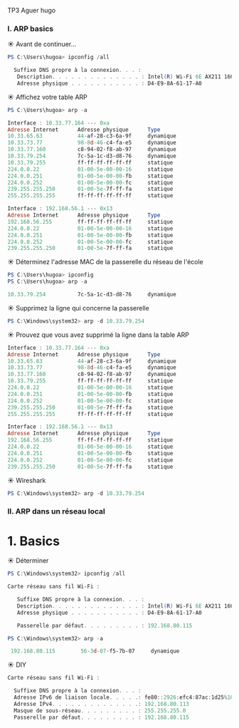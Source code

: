 TP3 Aguer hugo
### I. ARP basics
☀️ Avant de continuer...
```powershell
PS C:\Users\hugoa> ipconfig /all
```
```powershell
  Suffixe DNS propre à la connexion. . . :
   Description. . . . . . . . . . . . . . : Intel(R) Wi-Fi 6E AX211 160MHz
   Adresse physique . . . . . . . . . . . : D4-E9-8A-61-17-A0
   ```
   
   ☀️ Affichez votre table ARP

   ```powershell
   PS C:\Users\hugoa> arp -a
   ```
   ```powershell
   Interface : 10.33.77.164 --- 0xa
  Adresse Internet      Adresse physique      Type
  10.33.65.63           44-af-28-c3-6a-9f     dynamique
  10.33.73.77           98-8d-46-c4-fa-e5     dynamique
  10.33.77.160          c8-94-02-f8-ab-97     dynamique
  10.33.79.254          7c-5a-1c-d3-d8-76     dynamique
  10.33.79.255          ff-ff-ff-ff-ff-ff     statique
  224.0.0.22            01-00-5e-00-00-16     statique
  224.0.0.251           01-00-5e-00-00-fb     statique
  224.0.0.252           01-00-5e-00-00-fc     statique
  239.255.255.250       01-00-5e-7f-ff-fa     statique
  255.255.255.255       ff-ff-ff-ff-ff-ff     statique

Interface : 192.168.56.1 --- 0x13
  Adresse Internet      Adresse physique      Type
  192.168.56.255        ff-ff-ff-ff-ff-ff     statique
  224.0.0.22            01-00-5e-00-00-16     statique
  224.0.0.251           01-00-5e-00-00-fb     statique
  224.0.0.252           01-00-5e-00-00-fc     statique
  239.255.255.250       01-00-5e-7f-ff-fa     statique
  ```
 
  ☀️ Déterminez l'adresse MAC de la passerelle du réseau de l'école
 
  ```powershell
  PS C:\Users\hugoa> ipconfig
  PS C:\Users\hugoa> arp -a
  ```
  ```powershell
  10.33.79.254          7c-5a-1c-d3-d8-76     dynamique
  ```
  ☀️ Supprimez la ligne qui concerne la passerelle
 
  ```powershell
  PS C:\Windows\system32> arp -d 10.33.79.254
  ```
  ☀️ Prouvez que vous avez supprimé la ligne dans la table ARP
  ```powershell
Interface : 10.33.77.164 --- 0xa
  Adresse Internet      Adresse physique      Type
  10.33.65.63           44-af-28-c3-6a-9f     dynamique
  10.33.73.77           98-8d-46-c4-fa-e5     dynamique
  10.33.77.160          c8-94-02-f8-ab-97     dynamique
  10.33.79.255          ff-ff-ff-ff-ff-ff     statique
  224.0.0.22            01-00-5e-00-00-16     statique
  224.0.0.251           01-00-5e-00-00-fb     statique
  224.0.0.252           01-00-5e-00-00-fc     statique
  239.255.255.250       01-00-5e-7f-ff-fa     statique
  255.255.255.255       ff-ff-ff-ff-ff-ff     statique

Interface : 192.168.56.1 --- 0x13
  Adresse Internet      Adresse physique      Type
  192.168.56.255        ff-ff-ff-ff-ff-ff     statique
  224.0.0.22            01-00-5e-00-00-16     statique
  224.0.0.251           01-00-5e-00-00-fb     statique
  224.0.0.252           01-00-5e-00-00-fc     statique
  239.255.255.250       01-00-5e-7f-ff-fa     statique
  ```
  ☀️ Wireshark
  ```powershell
  PS C:\Windows\system32> arp -d 10.33.79.254
  ```
### II. ARP dans un réseau local
# 1. Basics
☀️ Déterminer
```powershell
PS C:\Windows\system32> ipconfig /all
```

```powershell
Carte réseau sans fil Wi-Fi :

   Suffixe DNS propre à la connexion. . . :
   Description. . . . . . . . . . . . . . : Intel(R) Wi-Fi 6E AX211 160MHz
   Adresse physique . . . . . . . . . . . : D4-E9-8A-61-17-A0
   ```
   ```powershell
      Passerelle par défaut. . . . . . . . . : 192.168.80.115
```
```powershell
PS C:\Windows\system32> arp -a
```
```powershell
 192.168.80.115        56-3d-07-f5-7b-07     dynamique
 ```
 ☀️ DIY
 ```powershell
 Carte réseau sans fil Wi-Fi :

   Suffixe DNS propre à la connexion. . . :
   Adresse IPv6 de liaison locale. . . . .: fe80::2926:efc4:87ac:1d25%10
   Adresse IPv4. . . . . . . . . . . . . .: 192.168.80.113
   Masque de sous-réseau. . . . . . . . . : 255.255.255.0
   Passerelle par défaut. . . . . . . . . : 192.168.80.115